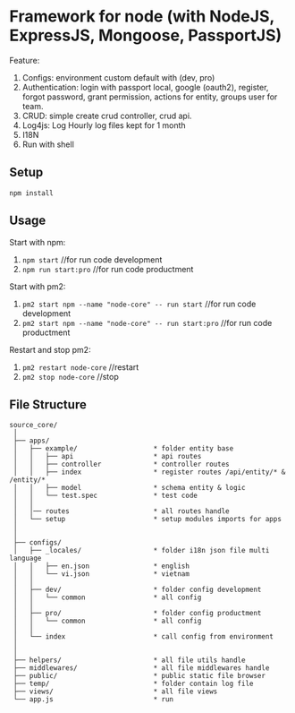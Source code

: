 # Framework for node (with NodeJS, ExpressJS, Mongoose, PassportJS)
Feature: 
1. Configs: environment custom default with (dev, pro)
2. Authentication: login with passport local, google (oauth2), register, forgot password, grant permission, actions for entity, groups user for team.
3. CRUD: simple create crud controller, crud api.
4. Log4js: Log Hourly log files kept for 1 month
5. I18N
6. Run with shell

## Setup
`npm install`

## Usage
Start with npm:
1. `npm start` //for run code development
2. `npm run start:pro`  //for run code productment

Start with pm2:
1. `pm2 start npm --name "node-core" -- run start`  //for run code development
2. `pm2 start npm --name "node-core" -- run start:pro`  //for run code productment

Restart and stop pm2:
1. `pm2 restart node-core`  //restart
2. `pm2 stop node-core`  //stop

## File Structure

```
source_core/
 │
 ├── apps/
 │   ├── example/					* folder entity base
 │   │   ├── api					* api routes
 │   │   ├── controller				* controller routes
 │   │   ├── index					* register routes /api/entity/* & /entity/*
 │   │   ├── model					* schema entity & logic
 │   │   └── test.spec				* test code
 │   │	 
 │   │── routes						* all routes handle
 │   └── setup						* setup modules imports for apps
 │   				    
 │
 ├── configs/
 │   ├── _locales/					* folder i18n json file multi language
 │   │   ├── en.json				* english
 │   │   └── vi.json				* vietnam
 │   │	 
 │   ├── dev/						* folder config development
 │   │   └── common					* all config
 │   │	 
 │   ├── pro/						* folder config productment
 │   │   └── common					* all config
 │   │	 
 │   └── index						* call config from environment
 │
 │
 ├── helpers/						* all file utils handle
 ├── middlewares/					* all file middlewares handle
 ├── public/						* public static file browser
 ├── temp/							* folder contain log file
 ├── views/							* all file views
 └── app.js							* run 
```